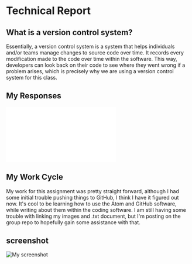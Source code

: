 # Technical Report
## What is a version control system?
Essentially, a version control system is a system that helps individuals and/or teams manage changes to source code over time. It records every modification made to the code over time within the software. This way, developers can look back on their code to see where they went wrong if a problem arises, which is precisely why we are using a version control system for this class.

## My Responses
![My Responses txt](./assignment2/responses.txt)

## My Work Cycle
My work for this assignment was pretty straight forward, although I had some initial trouble pushing things to GitHub, I think I have it figured out now. It's cool to be learning how to use the Atom and GitHub software, while writing about them within the coding software. I am still having some trouble with linking my images and .txt document, but I'm posting on the group repo to hopefully gain some assistance with that.

## screenshot
![My screenshot](screenshotproj1.png)
